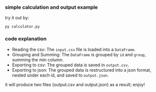### simple calculation and output example
try it out by:
```
py calculator.py
```
### code explanation
- Reading the csv: The `input.csv` file is loaded into a `DataFrame`.
- Grouping and Summing: The `DataFrame` is grouped by `id` and `group`, summing the min column.
- Exporting to csv: The grouped data is saved in `output.csv`.
- Exporting to json: The grouped data is restructured into a json format, nested under each id, and saved to `output.json`.

it will produce two files (output.csv and output.json) as a result; enjoy!
